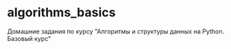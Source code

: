 # algorithms_basics
Домашние задания по курсу "Алгоритмы и структуры данных на Python. Базовый курс"
